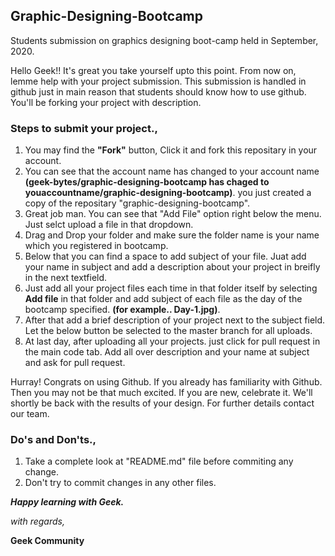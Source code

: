 ## Graphic-Designing-Bootcamp
Students submission on graphics designing boot-camp held in September, 2020.

Hello Geek!!
It's great you take yourself upto this point. From now on, lemme help with your project submission.
This submission is handled in github just in main reason that students should know how to use github.
You'll be forking your project with description.

### Steps to submit your project.,

1. You may find the **"Fork"** button, Click it and fork this repositary in your account.
2. You can see that the account name has changed to your account name **(geek-bytes/graphic-designing-bootcamp has chaged to youaccountname/graphic-designing-bootcamp)**.
   you just created a copy of the repositary "graphic-designing-bootcamp".
3. Great job man. You can see that "Add File" option right below the menu. Just selct upload a file in that dropdown.
4. Drag and Drop your folder and make sure the folder name is your name which you registered in bootcamp.
5. Below that you can find a space to add subject of your file. Juat add your name in subject and add a description about your project in breifly in the next textfield.
6. Just add all your project files each time in that folder itself by selecting **Add file** in that folder and add subject of each file as the day of the bootcamp specified.
   **(for example.. Day-1.jpg)**. 
6. After that add a brief description of your project next to the subject field. Let the below button be selected to the master branch for all uploads.
7. At last day, after uploading all your projects. just click for pull request in the main code tab. Add all over description and your name at subject and ask for pull request.

Hurray! Congrats on using Github. If you already has familiarity with Github. Then you may not be that much excited. If you are new, celebrate it.
We'll shortly be back with the results of your design.
For further details contact our team.


### Do's and Don'ts.,

1. Take a complete look at "README.md" file before commiting any change.
2. Don't try to commit changes in any other files.

**_Happy learning with Geek._**


_with regards,_

**Geek Community**

